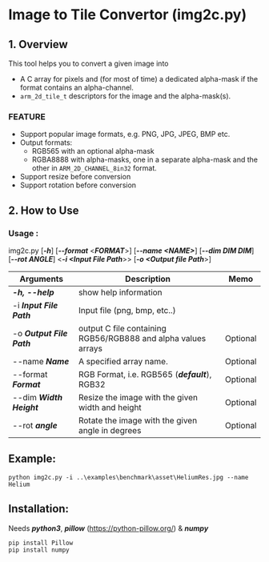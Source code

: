 # Image to Tile Convertor (img2c.py)

## 1. Overview

This tool helps you to convert a given image into 

- A C array for pixels and (for most of time) a dedicated alpha-mask if the format contains an alpha-channel.
- `arm_2d_tile_t` descriptors for the image and the alpha-mask(s).



### FEATURE

- Support popular image formats, e.g. PNG, JPG, JPEG, BMP etc.
- Output formats:
  - RGB565 with an optional alpha-mask
  - RGBA8888 with alpha-masks, one in a separate alpha-mask and the other in `ARM_2D_CHANNEL_8in32` format. 
- Support resize before conversion 
- Support rotation before conversion



## 2. How to Use

### Usage :

img2c.py [***-h***] [***--format*** \<***FORMAT***\>] [***--name \<NAME\>***] [***--dim DIM DIM***] [***--rot ANGLE***] \<***-i \<Input File Path***\>\> \[***-o \<Output file Path***\>\]



| Arguments                 | Description                                                  | Memo     |
| ------------------------- | ------------------------------------------------------------ | -------- |
| ***-h, --help***          | show help information                                        |          |
| -i ***Input File Path***  | Input file (png, bmp, etc..)                                 |          |
| -o ***Output File Path*** | output C file containing RGB56/RGB888 and alpha values arrays | Optional |
| --name ***Name***         | A specified array name.                                      | Optional |
| --format ***Format***     | RGB Format, i.e. RGB565 (***default***), RGB32               | Optional |
| --dim ***Width Height***  | Resize the image with the given width and height             | Optional |
| --rot ***angle***         | Rotate the image with the given angle in degrees             | Optional |


## Example:

```
python img2c.py -i ..\examples\benchmark\asset\HeliumRes.jpg --name Helium
```



## Installation:

Needs ***python3***, ***pillow*** (https://python-pillow.org/) & ***numpy***

```
pip install Pillow
pip install numpy
```

